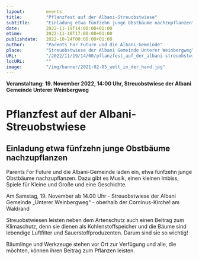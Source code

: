 ```yaml
---
layout:        events
title:         "Pflanzfest auf der Albani-Streuobstwiese"
subtitle:      "Einladung etwa fünfzehn junge Obstbäume nachzupflanzen"
date:          2022-11-19T14:00:00+01:00
etime:         2022-11-19T17:00:00+01:00
publishdate:   2022-10-24T00:00:00+01:00
author:        "Parents For Future und die Albani-Gemeinde"
place:         "Streuobstwiese der Albani Gemeinde Unterer Weinbergweg"
URL:           "/2022/11/19/14/00/pflanzfest_auf_der_albani-streuobstwiese"
locURL:        ""
image:         "/img/banner/2021-02-05_welt_in_der_hand.jpg"
---
```


**Veranstaltung: 19. November 2022, 14:00 Uhr, Streuobstwiese der Albani Gemeinde Unterer Weinbergweg**

Pflanzfest auf der Albani-Streuobstwiese
===========

Einladung etwa fünfzehn junge Obstbäume nachzupflanzen
-----------

Parents For Future und die Albani-Gemeinde laden ein, etwa fünfzehn junge Obstbäume nachzupflanzen. Dazu gibt es Musik, einen kleinen Imbiss, Spiele für Kleine und Große und eine Geschichte.

Am Samstag, 19. November ab 14.00 Uhr - Streuobstwiese der Albani Gemeinde „Unterer Weinbergweg“ - oberhalb der Corninus-Kirche! am Waldrand

Streuobstwiesen leisten neben dem Artenschutz auch einen Beitrag zum Klimaschutz, denn sie dienen als Kohlenstoffspeicher und die Bäume sind lebendige Luftfilter und Sauerstoffproduzenten. Darum sind sie so wichtig!

Bäumlinge und Werkzeuge stehen vor Ort zur Verfügung und alle, die möchten, können ihren Beitrag zum Pflanzen leisten.